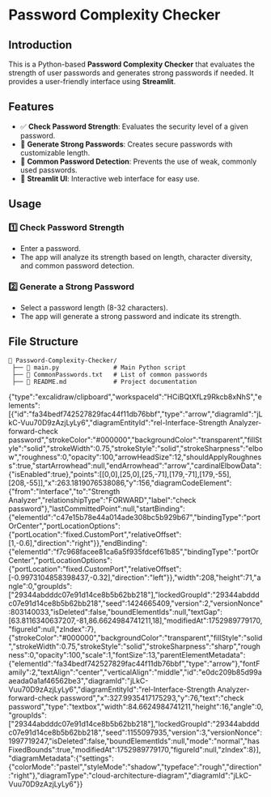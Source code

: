 # Password Complexity Checker

## Introduction
This is a Python-based **Password Complexity Checker** that evaluates the strength of user passwords and generates strong passwords if needed. It provides a user-friendly interface using **Streamlit**.

## Features
- ✅ **Check Password Strength**: Evaluates the security level of a given password.
- 🔐 **Generate Strong Passwords**: Creates secure passwords with customizable length.
- 📂 **Common Password Detection**: Prevents the use of weak, commonly used passwords.
- 🎨 **Streamlit UI**: Interactive web interface for easy use.

## Usage
### **1️⃣ Check Password Strength**
- Enter a password.
- The app will analyze its strength based on length, character diversity, and common password detection.

### **2️⃣ Generate a Strong Password**
- Select a password length (8-32 characters).
- The app will generate a strong password and indicate its strength.

## File Structure
```
📂 Password-Complexity-Checker/
 ├── 📄 main.py               # Main Python script
 ├── 📄 CommonPasswords.txt   # List of common passwords
 ├── 📄 README.md             # Project documentation
```


{"type":"excalidraw/clipboard","workspaceId":"HCiBQtXfLz9Rkcb8xNhS","elements":[{"id":"fa34bedf742527829fac44f11db76bbf","type":"arrow","diagramId":"jLkC-Vuu70D9zAzjLyLy6","diagramEntityId":"rel-Interface-Strength Analyzer-forward-check password","strokeColor":"#000000","backgroundColor":"transparent","fillStyle":"solid","strokeWidth":0.75,"strokeStyle":"solid","strokeSharpness":"elbow","roughness":0,"opacity":100,"arrowHeadSize":12,"shouldApplyRoughness":true,"startArrowhead":null,"endArrowhead":"arrow","cardinalElbowData":{"isEnabled":true},"points":[[0,0],[25,0],[25,-71],[179,-71],[179,-55],[208,-55]],"x":263.1819076538086,"y":156,"diagramCodeElement":{"from":"Interface","to":"Strength Analyzer","relationshipType":"FORWARD","label":"check password"},"lastCommittedPoint":null,"startBinding":{"elementId":"c47e15b78e44a014ade308bc5b929b67","bindingType":"portOrCenter","portLocationOptions":{"portLocation":"fixed.CustomPort","relativeOffset":[1,-0.6],"direction":"right"}},"endBinding":{"elementId":"f7c968facee81ca6a5f935fdcef61b85","bindingType":"portOrCenter","portLocationOptions":{"portLocation":"fixed.CustomPort","relativeOffset":[-0.9973104858398437,-0.32],"direction":"left"}},"width":208,"height":71,"angle":0,"groupIds":["29344abdddc07e91d14ce8b5b62bb218"],"lockedGroupId":"29344abdddc07e91d14ce8b5b62bb218","seed":1424665409,"version":2,"versionNonce":803140033,"isDeleted":false,"boundElementIds":null,"textGap":[63.8116340637207,-81,86.6624984741211,18],"modifiedAt":1752989779170,"figureId":null,"zIndex":7},{"strokeColor":"#000000","backgroundColor":"transparent","fillStyle":"solid","strokeWidth":0.75,"strokeStyle":"solid","strokeSharpness":"sharp","roughness":0,"opacity":100,"scale":1,"fontSize":13,"parentElementMetadata":{"elementId":"fa34bedf742527829fac44f11db76bbf","type":"arrow"},"fontFamily":2,"textAlign":"center","verticalAlign":"middle","id":"e0dc209b85d99aaeada0a1af46562be3","diagramId":"jLkC-Vuu70D9zAzjLyLy6","diagramEntityId":"rel-Interface-Strength Analyzer-forward-check password","x":327.9935417175293,"y":76,"text":"check password","type":"textbox","width":84.6624984741211,"height":16,"angle":0,"groupIds":["29344abdddc07e91d14ce8b5b62bb218"],"lockedGroupId":"29344abdddc07e91d14ce8b5b62bb218","seed":1155097935,"version":3,"versionNonce":1997719247,"isDeleted":false,"boundElementIds":null,"mode":"normal","hasFixedBounds":true,"modifiedAt":1752989779170,"figureId":null,"zIndex":8}],"diagramMetadata":{"settings":{"colorMode":"pastel","styleMode":"shadow","typeface":"rough","direction":"right"},"diagramType":"cloud-architecture-diagram","diagramId":"jLkC-Vuu70D9zAzjLyLy6"}}
